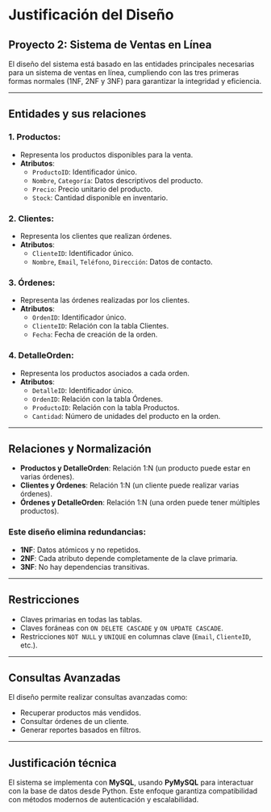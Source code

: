 # Justificación del Diseño  
## Proyecto 2: Sistema de Ventas en Línea  

El diseño del sistema está basado en las entidades principales necesarias para un sistema de ventas en línea, cumpliendo con las tres primeras formas normales (1NF, 2NF y 3NF) para garantizar la integridad y eficiencia.  

---

## Entidades y sus relaciones  

### 1. Productos:  
- Representa los productos disponibles para la venta.  
- **Atributos**:  
  - `ProductoID`: Identificador único.  
  - `Nombre`, `Categoría`: Datos descriptivos del producto.  
  - `Precio`: Precio unitario del producto.  
  - `Stock`: Cantidad disponible en inventario.  

### 2. Clientes:  
- Representa los clientes que realizan órdenes.  
- **Atributos**:  
  - `ClienteID`: Identificador único.  
  - `Nombre`, `Email`, `Teléfono`, `Dirección`: Datos de contacto.  

### 3. Órdenes:  
- Representa las órdenes realizadas por los clientes.  
- **Atributos**:  
  - `OrdenID`: Identificador único.  
  - `ClienteID`: Relación con la tabla Clientes.  
  - `Fecha`: Fecha de creación de la orden.  

### 4. DetalleOrden:  
- Representa los productos asociados a cada orden.  
- **Atributos**:  
  - `DetalleID`: Identificador único.  
  - `OrdenID`: Relación con la tabla Órdenes.  
  - `ProductoID`: Relación con la tabla Productos.  
  - `Cantidad`: Número de unidades del producto en la orden.  

---

## Relaciones y Normalización  

- **Productos y DetalleOrden**: Relación 1:N (un producto puede estar en varias órdenes).  
- **Clientes y Órdenes**: Relación 1:N (un cliente puede realizar varias órdenes).  
- **Órdenes y DetalleOrden**: Relación 1:N (una orden puede tener múltiples productos).  

### Este diseño elimina redundancias:  
- **1NF**: Datos atómicos y no repetidos.  
- **2NF**: Cada atributo depende completamente de la clave primaria.  
- **3NF**: No hay dependencias transitivas.  

---

## Restricciones  

- Claves primarias en todas las tablas.  
- Claves foráneas con `ON DELETE CASCADE` y `ON UPDATE CASCADE`.  
- Restricciones `NOT NULL` y `UNIQUE` en columnas clave (`Email`, `ClienteID`, etc.).  

---

## Consultas Avanzadas  

El diseño permite realizar consultas avanzadas como:  
- Recuperar productos más vendidos.  
- Consultar órdenes de un cliente.  
- Generar reportes basados en filtros.  

---

## Justificación técnica  

El sistema se implementa con **MySQL**, usando **PyMySQL** para interactuar con la base de datos desde Python. Este enfoque garantiza compatibilidad con métodos modernos de autenticación y escalabilidad.  
